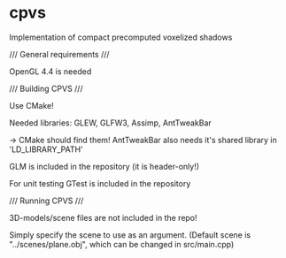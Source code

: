 cpvs
====

Implementation of compact precomputed voxelized shadows

/// General requirements ///

OpenGL 4.4 is needed


/// Building CPVS ///

Use CMake!

Needed libraries:
	GLEW, GLFW3, Assimp, AntTweakBar

-> CMake should find them!
AntTweakBar also needs it's shared library in 'LD_LIBRARY_PATH'

GLM is included in the repository (it is header-only!)

For unit testing GTest is included in the repository

/// Running CPVS ///

3D-models/scene files are not included in the repo!

Simply specify the scene to use as an argument.
(Default scene is "../scenes/plane.obj", which can be changed in src/main.cpp)
